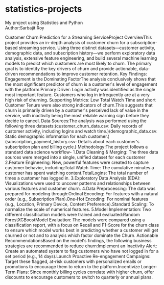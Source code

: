 # statistics-projects
My project using Statistics and Python
<br>
Author:Sarbajit Roy

Customer Churn Prediction for a Streaming ServiceProject OverviewThis project provides an in-depth analysis of customer churn for a subscription-based streaming service. Using three distinct datasets—customer activity, demographic data, and subscription history—we perform exploratory data analysis, extensive feature engineering, and build several machine learning models to predict which customers are most likely to churn. The primary goal is to identify the key drivers of churn and provide actionable, data-driven recommendations to improve customer retention.
Key Findings: Engagement is the Dominating FactorThe analysis conclusively shows that the most significant predictor of churn is a customer's level of engagement with the platform.Primary Driver: Login activity was identified as the single most important feature. Customers who log in infrequently are at a very high risk of churning.
Supporting Metrics: Low Total Watch Time and short Customer Tenure were also strong indicators of churn.This suggests that churn is primarily driven by a customer's perceived lack of value in the service, with inactivity being the most reliable warning sign before they decide to cancel.
Data Sources:The analysis was performed using the following three datasets:(customer_churn_data.csv: Daily records of customer activity, including logins and watch time.)(demographic_data.csv: Static demographic information for each customer.)(subscription_payment_history.csv: Details about each customer's subscription plan and billing cycle.)
Methodology:The project follows a standard data science workflow- 
1.Data Cleaning & Merging: The three data sources were merged into a single, unified dataset for each customer
2.Feature Engineering: New, powerful features were created to capture customer behavior, including:Total Watch Time: The cumulative minutes a customer has spent watching content.TotalLogins: The total number of times a customer has logged in. 
3.Exploratory Data Analysis (EDA): Visualizations were used to uncover patterns and relationships between various features and customer churn.
4.Data Preprocessing: The data was prepared for modeling through:Ordinal Encoding: For features with a natural order (e.g., Subscription Plan).One-Hot Encoding: For nominal features (e.g., Location, Primary Device, Content Preference).Standard Scaling: To normalize the scale of numerical features. 
5.Model Implementation: Two different classification models were trained and evaluated:Random ForestXGBoostModel Evaluation: The models were compared using a classification report, with a focus on Recall and F1-Score for the churn class to ensure which model works best in predicting whether a customer will get churned or not and to analysis which factor dominate the Churn.
Actionable RecommendationsBased on the model's findings, the following business strategies are recommended to reduce churn:Implement an Inactivity Alert: Create an automated system to flag customers who have not logged in for a set period (e.g., 14 days).Launch Proactive Re-engagement Campaigns: Target these flagged, at-risk customers with personalized emails or promotions to encourage them to return to the platform.Incentivize Longer-Term Plans: Since monthly billing cycles correlate with higher churn, offer discounts to encourage customers to switch to quarterly or annual plans.

